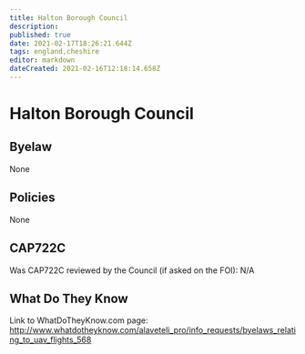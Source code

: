 ```yaml
---
title: Halton Borough Council
description: 
published: true
date: 2021-02-17T18:26:21.644Z
tags: england,cheshire
editor: markdown
dateCreated: 2021-02-16T12:18:14.658Z
---
```


# Halton Borough Council
## Byelaw
None

## Policies
None

## CAP722C

Was CAP722C reviewed by the Council (if asked on the FOI): N/A

## What Do They Know

Link to WhatDoTheyKnow.com page:
http://www.whatdotheyknow.com/alaveteli_pro/info_requests/byelaws_relating_to_uav_flights_568

